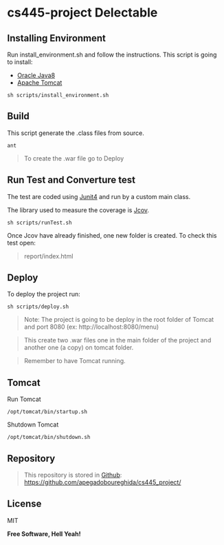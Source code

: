 # cs445-project Delectable
## Installing Environment

Run install_environment.sh and follow the instructions.
This script is going to install:
    
  - [Oracle Java8]
  - [Apache Tomcat]

``` 
sh scripts/install_environment.sh
```
## Build
This script generate the .class files from source.
``` 
ant
```
> To create the .war file go to Deploy

## Run Test and Converture test

The test are coded using [Junit4] and run by a custom main class.

The library used to measure the coverage is [Jcov].


``` 
sh scripts/runTest.sh 
```

Once Jcov have already finished, one new folder is created. To check this test open:

> report/index.html

## Deploy
To deploy the project run:

``` 
sh scripts/deploy.sh
```

> Note: The project is going to be deploy in the root folder of Tomcat and port 8080
> (ex: http://localhost:8080/menu) 

> This create two .war files one in the main folder of the project and another one (a copy) on tomcat folder.

> Remember to have Tomcat running.

## Tomcat

Run Tomcat
``` 
/opt/tomcat/bin/startup.sh
```

Shutdown Tomcat
``` 
/opt/tomcat/bin/shutdown.sh
```

## Repository
> This repository is stored in [Github]: https://github.com/apegadoboureghida/cs445_project/

License
----

MIT


**Free Software, Hell Yeah!**

   [Junit4]: <http://junit.org/junit4/>
   [Jcov]: <https://wiki.openjdk.java.net/display/CodeTools/jcov>
   [Github]: <https://github.com>
   [oracle java8]: <http://www.oracle.com/technetwork/java/javase/overview/java8-2100321.html>
   [apache tomcat]: <http://tomcat.apache.org/>


